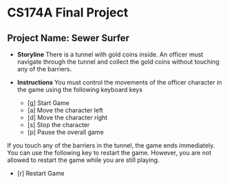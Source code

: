 # CS174A Final Project

## Project Name: Sewer Surfer
* **Storyline** 
    There is a tunnel with gold coins inside. An officer must navigate through the tunnel and collect the gold coins without touching any of the barriers.


* **Instructions**
You must control the movements of the officer character in the game using the following keyboard keys
  * [g] Start Game
  * [a] Move the character left
  * [d] Move the character right
  * [s] Stop the character
  * [p] Pause the overall game

If you touch any of the barriers in the tunnel, the game ends immediately. You can use the following key to restart the game. However, you are not allowed to restart the game while you are still playing.
  * [r] Restart Game